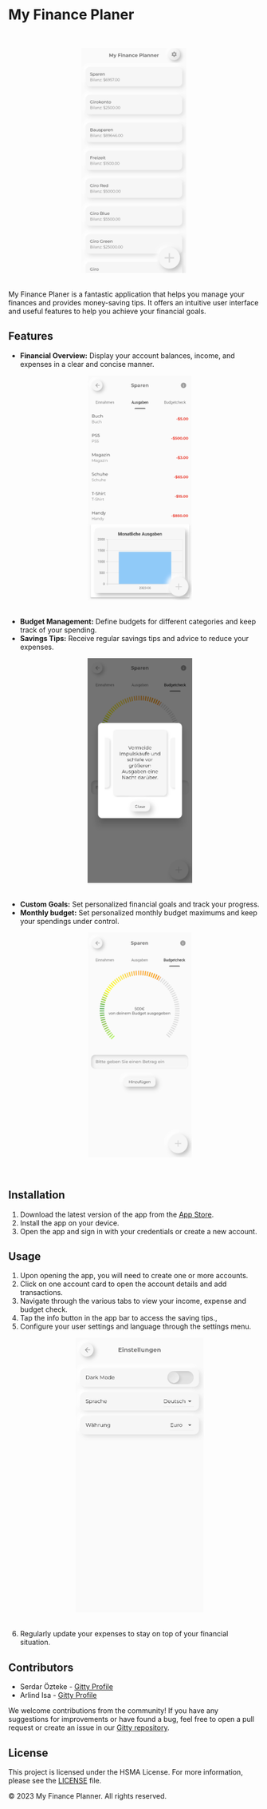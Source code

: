 # My Finance Planer
<br>

<p style="text-align:center;"><img src="1.png" alt= “1.png” height="450"></p><br>
My Finance Planer is a fantastic application that helps you manage your finances and provides money-saving tips. It offers an intuitive user interface and useful features to help you achieve your financial goals.

## Features

- **Financial Overview:** Display your account balances, income, and expenses in a clear and concise manner.<br>
  <p style="text-align:center;"><img src="3.png" alt= “3.png” height="450"></p><br>
- **Budget Management:** Define budgets for different categories and keep track of your spending.
- **Savings Tips:** Receive regular savings tips and advice to reduce your expenses.<br>
  <p style="text-align:center;"><img src="5.png" alt= “5.png” height="450"></p><br>
- **Custom Goals:** Set personalized financial goals and track your progress.
- **Monthly budget:** Set personalized monthly budget maximums and keep your spendings under control.<br>
  <p style="text-align:center;"><img src="4.png" alt= “4.png” height="450"></p><br>

## Installation

1. Download the latest version of the app from the [App Store](https://nicht-existent.com).
2. Install the app on your device.
3. Open the app and sign in with your credentials or create a new account.

## Usage

1. Upon opening the app, you will need to create one or more accounts.
2. Click on one account card to open the account details and add transactions.
3. Navigate through the various tabs to view your income, expense and budget check.
4. Tap the info button in the app bar to access the saving tips.,
5. Configure your user settings and language through the settings menu.<br>
   <p style="text-align:center;"><img src="2.png" alt= “2.png” height="550"></p><br>
6. Regularly update your expenses to stay on top of your financial situation.

## Contributors

- Serdar Özteke - [Gitty Profile](https://gitty.informatik.hs-mannheim.de/1925809)
- Arlind Isa - [Gitty Profile](https://gitty.informatik.hs-mannheim.de/1925670)

We welcome contributions from the community! If you have any suggestions for improvements or have found a bug, feel free to open a pull request or create an issue in our [Gitty repository](https://gitty.informatik.hs-mannheim.de/1925809/cpd_app_gruppe).

## License

This project is licensed under the HSMA License. For more information, please see the [LICENSE](LICENSE) file.

© 2023 My Finance Planner. All rights reserved.